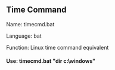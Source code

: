 ## Time Command

Name: timecmd.bat

Language: bat

Function: Linux time command equivalent

#### Use: timecmd.bat "dir c:\windows"
